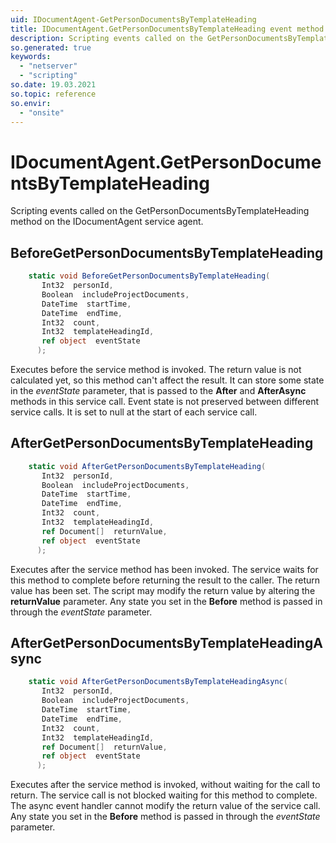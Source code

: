 ```yaml
---
uid: IDocumentAgent-GetPersonDocumentsByTemplateHeading
title: IDocumentAgent.GetPersonDocumentsByTemplateHeading event method
description: Scripting events called on the GetPersonDocumentsByTemplateHeading method on the IDocumentAgent service agent.
so.generated: true
keywords:
  - "netserver"
  - "scripting"
so.date: 19.03.2021
so.topic: reference
so.envir:
  - "onsite"
---
```

# IDocumentAgent.GetPersonDocumentsByTemplateHeading

Scripting events called on the <see cref='M:SuperOffice.CRM.Services.IDocumentAgent.GetPersonDocumentsByTemplateHeading'>GetPersonDocumentsByTemplateHeading</see> method on the <see cref='IDocumentAgent'>IDocumentAgent</see>  service agent.

## BeforeGetPersonDocumentsByTemplateHeading
```cs
    static void BeforeGetPersonDocumentsByTemplateHeading(
       Int32  personId,
       Boolean  includeProjectDocuments,
       DateTime  startTime,
       DateTime  endTime,
       Int32  count,
       Int32  templateHeadingId,
       ref object  eventState
      );
```
Executes before the service method is invoked.
The return value is not calculated yet, so this method can't affect the result.
It can store some state in the *eventState* parameter, that is passed to the **After** and **AfterAsync** methods in this service call.
Event state is not preserved between different service calls. It is set to null at the start of each service call.
## AfterGetPersonDocumentsByTemplateHeading
```cs
    static void AfterGetPersonDocumentsByTemplateHeading(
       Int32  personId,
       Boolean  includeProjectDocuments,
       DateTime  startTime,
       DateTime  endTime,
       Int32  count,
       Int32  templateHeadingId,
       ref Document[]  returnValue,
       ref object  eventState
      );
```
Executes after the service method has been invoked. The service waits for this method to complete before returning the result to the caller.
The return value has been set. The script may modify the return value by altering the **returnValue** parameter.
Any state you set in the **Before** method is passed in through the *eventState* parameter.
## AfterGetPersonDocumentsByTemplateHeadingAsync
```cs
    static void AfterGetPersonDocumentsByTemplateHeadingAsync(
       Int32  personId,
       Boolean  includeProjectDocuments,
       DateTime  startTime,
       DateTime  endTime,
       Int32  count,
       Int32  templateHeadingId,
       ref Document[]  returnValue,
       ref object  eventState
      );
```
Executes after the service method is invoked, without waiting for the call to return.
The service call is not blocked waiting for this method to complete.
The async event handler cannot modify the return value of the service call.
Any state you set in the **Before** method is passed in through the *eventState* parameter.


